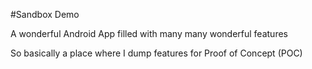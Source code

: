 
#Sandbox Demo 

A wonderful Android App filled with many many wonderful features

So basically a place where I dump features for Proof of Concept (POC)
